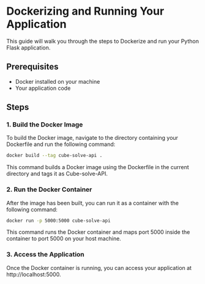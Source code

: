 # Dockerizing and Running Your Application
This guide will walk you through the steps to Dockerize and run your Python Flask application.

## Prerequisites
- Docker installed on your machine
- Your application code

## Steps
### 1. Build the Docker Image
To build the Docker image, navigate to the directory containing your Dockerfile and run the following command:
```bash
docker build --tag cube-solve-api .
```
This command builds a Docker image using the Dockerfile in the current directory and tags it as Cube-solve-API.

### 2. Run the Docker Container
After the image has been built, you can run it as a container with the following command:
```bash
docker run -p 5000:5000 cube-solve-api
```
This command runs the Docker container and maps port 5000 inside the container to port 5000 on your host machine.  

### 3. Access the Application
Once the Docker container is running, you can access your application at http://localhost:5000. 